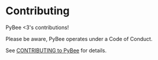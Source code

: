 # Contributing

PyBee <3's contributions! 

Please be aware, PyBee operates under a Code of Conduct. 

See [CONTRIBUTING to PyBee](http://pybee.org/contributing) for details.

